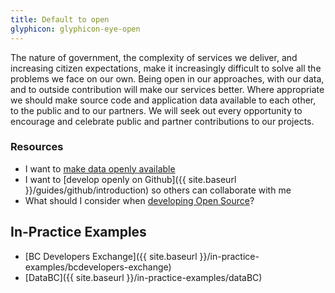 ```yaml
---
title: Default to open
glyphicon: glyphicon-eye-open
---
```


The nature of government, the complexity of services we deliver, and increasing citizen expectations, make it increasingly difficult to solve all the problems we face on our own. Being open in our approaches, with our data, and to outside contribution will make our services better. Where appropriate we should make source code and application data available to each other, to the public and to our partners. We will seek out every opportunity to encourage and celebrate public and partner contributions to our projects.

### Resources

* I want to [make data openly available](https://www2.gov.bc.ca/gov/content/data/open-data)
* I want to [develop openly on Github]({{ site.baseurl }}/guides/github/introduction) so others can collaborate with me
* What should I consider when [developing Open Source](https://github.com/bcgov/BC-Policy-Framework-For-GitHub/tree/master/BC-Open-Source-Development-Employee-Guide)?

## In-Practice Examples

* [BC Developers Exchange]({{ site.baseurl }}/in-practice-examples/bcdevelopers-exchange)
* [DataBC]({{ site.baseurl }}/in-practice-examples/dataBC)
